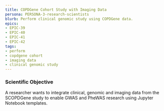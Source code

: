 ```yaml
---
title: COPDGene Cohort Study with Imaging Data
persona: PERSONA-3-research-scientists
blurb: Perform clinical genomic study using COPDGene data.
epics:
- EPIC-39
- EPIC-40
- EPIC-41
- EPIC-42
tags:
- perform
- copdgene cohort
- imaging data
- clinical genomic study
---
```

### Scientific Objective

A researcher wants to integrate clinical, genomic and imaging data from the SCOPDGene study to enable GWAS and PheWAS research using Jupyter Notebook templates.